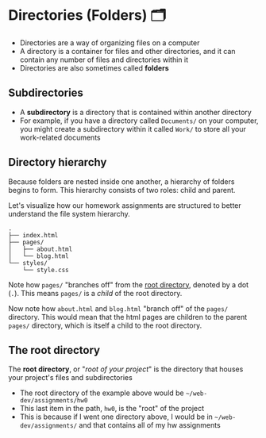# Directories (Folders) 🗂️
- Directories are a way of organizing files on a computer
- A directory is a container for files and other directories, and it can contain any number of files and directories within it
- Directories are also sometimes called **folders**

## Subdirectories
- A **subdirectory** is a directory that is contained within another directory
- For example, if you have a directory called `Documents/` on your computer, you might create a subdirectory within it called `Work/` to store all your work-related documents

## Directory hierarchy
Because folders are nested inside one another, a hierarchy of folders begins to form. This hierarchy consists of two roles: child and parent.

Let's visualize how our homework assignments are structured to better understand the file system hierarchy.

```
.
├── index.html
├── pages/
│   ├── about.html
│   └── blog.html
└── styles/
    └── style.css
```

Note how `pages/` "branches off" from the [root directory](#the-root-directory), denoted by a dot (`.`). This means `pages/` is a *child* of the root directory.

Now note how `about.html` and `blog.html` "branch off" of the `pages/` directory. This would mean that the html pages are children to the parent `pages/` directory, which is itself a child to the root directory.

## The root directory
The **root directory**, or "*root of your project*" is the directory that houses your project's files and subdirectories
- The root directory of the example above would be `~/web-dev/assignments/hw0`
- This last item in the path, `hw0`, is the "root" of the project
- This is because if I went one directory above, I would be in `~/web-dev/assignments/` and that contains all of my hw assignments